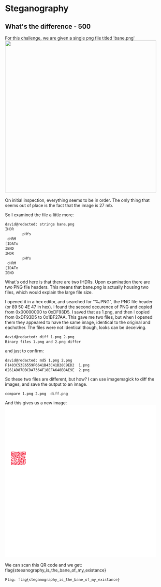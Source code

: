 Steganography
===================

What's the difference - 500
----------
For this challenge, we are given a single png file titled 'bane.png' 
<img src="img/bane.png" alt="" width="500" height="500">

On initial inspection, everything seems to be in order. The only thing that seems out of place is the fact that the image is 27 mb.

So I examined the file a little more:

```
david@redacted: strings bane.png
IHDR
        pHYs
 cHRM
[IDATx
IEND
IHDR
        pHYs
 cHRM
[IDATx
IEND
```
What's odd here is that there are two IHDRs. Upon examination there are two PNG file headers. This means that bane.png is actually housing two files, which would explain the large file size. 

I opened it in a hex editor, and searched for "‰PNG", the PNG file header (or 89 50 4E 47 in hex). I found the second occurence of PNG and copied from 0x00000000 to 0xDF93D5. I saved that as 1.png, and then I copied from 0xDF93D5 to 0x1BF27AA. This gave me two files, but when I opened them they appeared to have the same image, identical to the original and eachother. The files were not identical though, looks can be deceiving. 
```
david@redacted: diff 1.png 2.png
Binary files 1.png and 2.png differ
```
and just to confirm:
```
david@redacted: md5 1.png 2.png
F1483C53E6559F6641B43C41B28C9ED2  1.png
0261AD87DBCDA7364F18EFA648BBAE9E  2.png
```
So these two files are different, but how? 
I can use imagemagick to diff the images, and save the output to an image.
```
compare 1.png 2.png  diff.png
```
And this gives us a new image:
<img src="img/diff.png" alt="" width="500" height="500">

We can scan this QR code and we get: flag{steeanography_is_the_bane_of_my_existance}
```
Flag: flag{steganography_is_the_bane_of_my_existance}
```
